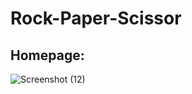 # Rock-Paper-Scissor

## Homepage:

![Screenshot (12)](https://user-images.githubusercontent.com/100460439/202954051-837b5a17-91a8-4a12-82a0-f9eec13218d1.png)
